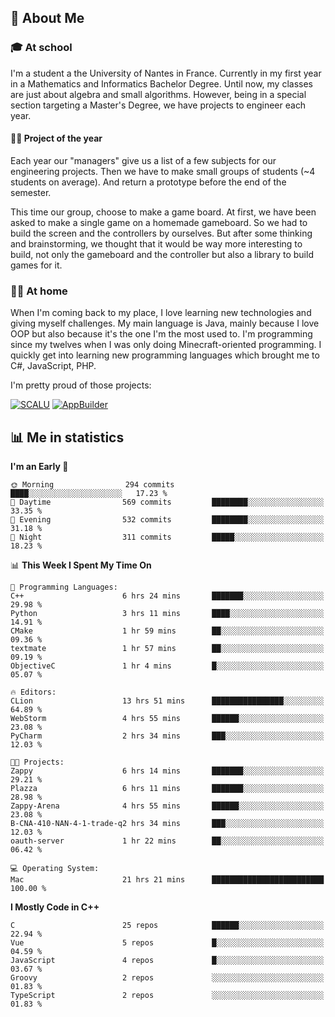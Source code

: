## 👀 About Me

### 🎓 At school

I'm a student a the University of Nantes in France. Currently in my first year in a Mathematics and Informatics Bachelor Degree. Until now, my classes are just about algebra and small algorithms. However, being in a special section targeting a Master's Degree, we have projects to engineer each year. 

#### 🔧🔬 Project of the year

Each year our "managers" give us a list of a few subjects for our engineering projects. Then we have to make small groups of students (~4 students on average). And return a prototype before the end of the semester.

This time our group, choose to make a game board. At first, we have been asked to make a single game on a homemade gameboard. So we had to build the screen and the controllers by ourselves. 
But after some thinking and brainstorming, we thought that it would be way more interesting to build, not only the gameboard and the controller but also a library to build games for it.

### 👨‍💻 At home

When I'm coming back to my place, I love learning new technologies and giving myself challenges. My main language is Java, mainly because I love OOP but also because it's the one I'm the most used to. I'm programming since my twelves when I was only doing Minecraft-oriented programming.  I quickly get into learning new programming languages which brought me to C#, JavaScript, PHP. 

I'm pretty proud of those projects:

[![SCALU](https://github-readme-stats.vercel.app/api/pin?username=renardfute&repo=SCALU)](https://github.com/renardfute/scalu)
[![AppBuilder](https://github-readme-stats.vercel.app/api/pin?username=pulsedev2&repo=AppBuilder)](https://github.com/pulsedev2/AppBuilder)

## 📊 Me in statistics
<!--START_SECTION:waka-->
**I'm an Early 🐤** 

```text
🌞 Morning                294 commits         ████░░░░░░░░░░░░░░░░░░░░░   17.23 % 
🌆 Daytime                569 commits         ████████░░░░░░░░░░░░░░░░░   33.35 % 
🌃 Evening                532 commits         ████████░░░░░░░░░░░░░░░░░   31.18 % 
🌙 Night                  311 commits         █████░░░░░░░░░░░░░░░░░░░░   18.23 % 
```


📊 **This Week I Spent My Time On** 

```text
💬 Programming Languages: 
C++                      6 hrs 24 mins       ███████░░░░░░░░░░░░░░░░░░   29.98 % 
Python                   3 hrs 11 mins       ████░░░░░░░░░░░░░░░░░░░░░   14.91 % 
CMake                    1 hr 59 mins        ██░░░░░░░░░░░░░░░░░░░░░░░   09.36 % 
textmate                 1 hr 57 mins        ██░░░░░░░░░░░░░░░░░░░░░░░   09.19 % 
ObjectiveC               1 hr 4 mins         █░░░░░░░░░░░░░░░░░░░░░░░░   05.07 % 

🔥 Editors: 
CLion                    13 hrs 51 mins      ████████████████░░░░░░░░░   64.89 % 
WebStorm                 4 hrs 55 mins       ██████░░░░░░░░░░░░░░░░░░░   23.08 % 
PyCharm                  2 hrs 34 mins       ███░░░░░░░░░░░░░░░░░░░░░░   12.03 % 

🐱‍💻 Projects: 
Zappy                    6 hrs 14 mins       ███████░░░░░░░░░░░░░░░░░░   29.21 % 
Plazza                   6 hrs 11 mins       ███████░░░░░░░░░░░░░░░░░░   28.98 % 
Zappy-Arena              4 hrs 55 mins       ██████░░░░░░░░░░░░░░░░░░░   23.08 % 
B-CNA-410-NAN-4-1-trade-q2 hrs 34 mins       ███░░░░░░░░░░░░░░░░░░░░░░   12.03 % 
oauth-server             1 hr 22 mins        ██░░░░░░░░░░░░░░░░░░░░░░░   06.42 % 

💻 Operating System: 
Mac                      21 hrs 21 mins      █████████████████████████   100.00 % 
```

**I Mostly Code in C++** 

```text
C                        25 repos            ██████░░░░░░░░░░░░░░░░░░░   22.94 % 
Vue                      5 repos             █░░░░░░░░░░░░░░░░░░░░░░░░   04.59 % 
JavaScript               4 repos             █░░░░░░░░░░░░░░░░░░░░░░░░   03.67 % 
Groovy                   2 repos             ░░░░░░░░░░░░░░░░░░░░░░░░░   01.83 % 
TypeScript               2 repos             ░░░░░░░░░░░░░░░░░░░░░░░░░   01.83 % 
```




<!--END_SECTION:waka-->

